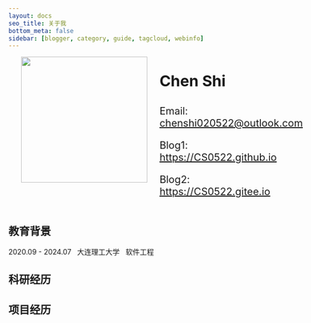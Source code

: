 ```yaml
---
layout: docs
seo_title: 关于我
bottom_meta: false
sidebar: [blogger, category, guide, tagcloud, webinfo]
---
```


<div class="profile" style="display: flex; margin-left: 5%">
<div class="img" style="height: auto; width: auto;">
<img src="https://cdn.jsdelivr.net/gh/CS0522/CSBlog/source/images/01.jpg" height="auto" width="250"/>
</div>
<div class="text" style="margin-left: 5%;">
<p style="font-weight: bold; font-size: 30px">Chen Shi</p>
<p style="font-size: 20px" align="left">Email: <a href="mailto: chenshi020522@outlook.com" target="_blank">chenshi020522@outlook.com</a></p>
<p style="font-size: 20px" align="left">Blog1: <a href="https://CS0522.github.io" target="_blank">https://CS0522.github.io</a></p>
<p style="font-size: 20px" align="left">Blog2: <a href="https://CS0522.gitee.io" target="_blank">https://CS0522.gitee.io</a></p>
</div>
</div>


## 教育背景

2020.09 - 2024.07&nbsp;&nbsp;&nbsp;大连理工大学&nbsp;&nbsp;&nbsp;软件工程

## 科研经历

## 项目经历
